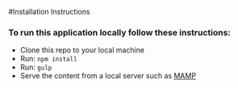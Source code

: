 #Installation Instructions
### To run this application locally follow these instructions:
- Clone this repo to your local machine
- Run: `npm install`
- Run: `gulp`
- Serve the content from a local server such as [MAMP](https://www.mamp.info/en/)
